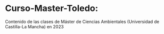 # Curso-Master-Toledo:

Contenido de las clases de Máster de Ciencias Ambientales (Universidad de Castilla-La Mancha) en 2023
